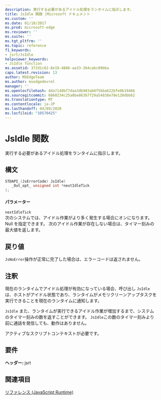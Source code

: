 ```yaml
---
description: 実行する必要があるアイドル処理をランタイムに指示します。
title: JsIdle 関数 |Microsoft ドキュメント
ms.custom: ''
ms.date: 01/18/2017
ms.prod: microsoft-edge
ms.reviewer: ''
ms.suite: ''
ms.tgt_pltfrm: ''
ms.topic: reference
f1_keywords:
- jsrt/JsIdle
helpviewer_keywords:
- JsIdle function
ms.assetid: 372d1c62-8e19-4886-aa33-364cabc09bba
caps.latest.revision: 13
author: MSEdgeTeam
ms.author: msedgedevrel
manager: ''
ms.openlocfilehash: 4da7148bf7daa3db983ab8f5bba622bfe0b19466
ms.sourcegitcommit: 6860234c25a8be863b7f29a54838e78e120dbb62
ms.translationtype: MT
ms.contentlocale: ja-JP
ms.lasthandoff: 04/09/2020
ms.locfileid: "10570425"
---
```

# JsIdle 関数
実行する必要があるアイドル処理をランタイムに指示します。  
  
## 構文  
  
```cpp  
STDAPI_(JsErrorCode) JsIdle(  
   _Out_opt_ unsigned int *nextIdleTick  
);  
```  
  
#### パラメーター  
 `nextIdleTick`  
 次のシステムでは、アイドル作業がより多く発生する場合にオンになります。 Null を指定できます。 次のアイドル作業が存在しない場合は、タイマー刻みの最大値を返します。  
  
## 戻り値  
 `JsNoError`操作が正常に完了した場合は、エラーコードは返されません。  
  
## 注釈  
 現在のランタイムでアイドル処理が有効になっている場合、呼び出し `JsIdle` は、ホストがアイドル状態であり、ランタイムがメモリクリーンアップタスクを実行できることを現在のランタイムに通知します。  
  
 `JsIdle` また、ランタイムが実行できるアイドル作業が増加するまで、システムのタイマー刻みの数を返すことができます。 `JsIdle`この数のタイマー刻みより前に通話を発信しても、動作はありません。  
  
 アクティブなスクリプトコンテキストが必要です。  
  
## 要件  
 **ヘッダー:** jsrt  
  
## 関連項目  
 [リファレンス (JavaScript Runtime)](../chakra-hosting/reference-javascript-runtime.md)